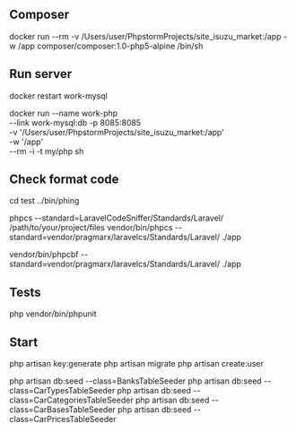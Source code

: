 ## Composer
docker run --rm -v /Users/user/PhpstormProjects/site_isuzu_market:/app -w /app composer/composer:1.0-php5-alpine /bin/sh

## Run server
docker restart work-mysql

docker run --name work-php \
    --link  work-mysql:db -p 8085:8085  \
    -v '/Users/user/PhpstormProjects/site_isuzu_market:/app' \
    -w '/app' \
    --rm -i -t my/php sh

## Check format code
cd test
../bin/phing

phpcs --standard=LaravelCodeSniffer/Standards/Laravel/  /path/to/your/project/files
vendor/bin/phpcs --standard=vendor/pragmarx/laravelcs/Standards/Laravel/ ./app

vendor/bin/phpcbf --standard=vendor/pragmarx/laravelcs/Standards/Laravel/ ./app

## Tests
php vendor/bin/phpunit

## Start
php artisan key:generate
php artisan migrate
php artisan create:user

php artisan db:seed --class=BanksTableSeeder
php artisan db:seed --class=CarTypesTableSeeder
php artisan db:seed --class=CarCategoriesTableSeeder
php artisan db:seed --class=CarBasesTableSeeder
php artisan db:seed --class=CarPricesTableSeeder